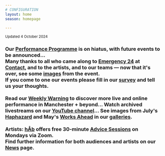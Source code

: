 ```yaml
---
# CONFIGURATION
layout: home
season: homepage

---
```

<small>Updated 4 October 2024</small>        
### Our [Performance Programme](/current/2024) is on hiatus, with future events to be announced…<br>Many thanks to all who came along to [Emergency 24](/current/2024-emergency) at <a href="https://contactmcr.com" target="_blank">Contact</a>, and to the artists, and to our teams — now that it's over, see some [images](/galleries/2024-emergency) from the event.<br>If you come to one our events please fill in our <a href="https://www.illuminate-data.org.uk/survey/qvprln" target="_blank">survey</a> and tell us your thoughts.<br><br>Read our <a href="https://wordofwarning.posthaven.com" target="_blank">Weekly Warning</a> to discover more live and online performance in Manchester + beyond… Watch archived livestreams on our <a href="https://youtube.com/@warnmcr" target="_blank">YouTube channel</a>… See images from July's [Haphazard](/galleries/2024-haphazard) and May's [Works Ahead](/galleries/2024-woah) in our [galleries](/galleries).<br><br>Artists: [hÅb](/hab) offers free 30-minute [Advice Sessions](/hab/advice) on Mondays via Zoom.<br>Find further information for both audiences and artists on our [News](/news) page.
